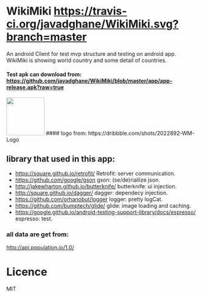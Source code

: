 # WikiMiki  https://travis-ci.org/javadghane/WikiMiki.svg?branch=master
An android Client for test mvp structure and testing on android app. 
WikiMiki is showing world country and some detail of countries. 

#### Test apk can download from: https://github.com/javadghane/WikiMiki/blob/master/app/app-release.apk?raw=true

<img src="https://d13yacurqjgara.cloudfront.net/users/248857/screenshots/2022892/dribbble_1x.jpg" width="100" >
#### logo from: https://dribbble.com/shots/2022892-WM-Logo


## library that used in this app:
+ https://square.github.io/retrofit/ Retrofit: server communication. 
+ https://github.com/google/gson gson: (se/de)riallize json. 
+ http://jakewharton.github.io/butterknife/ butterknife: ui injection. 
+ http://square.github.io/dagger/ dagger: dependecy injection. 
+ https://github.com/orhanobut/logger logger: pretty logCat. 
+ https://github.com/bumptech/glide/ glide: image loading and caching. 
+ https://google.github.io/android-testing-support-library/docs/espresso/ espresso: test. 


### all data are get from: 
http://api.population.io/1.0/ 


# Licence
MIT


